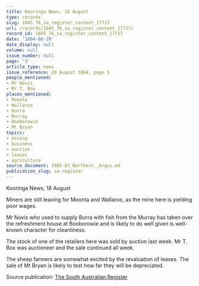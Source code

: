 ```yaml
---
title: Kooringa News, 18 August
type: records
slug: 1845_76_sa_register_content_17717
url: /records/1845_76_sa_register_content_17717/
record_id: 1845_76_sa_register_content_17717
date: '1864-08-20'
date_display: null
volume: null
issue_number: null
page: '3'
article_type: news
issue_reference: 20 August 1864, page 3
people_mentioned:
- Mr Novis
- Mr T. Box
places_mentioned:
- Moonta
- Wallaroo
- Burra
- Murray
- Booborowie
- Mt Bryan
topics:
- mining
- business
- auction
- leases
- agriculture
source_document: 1985-87_Northern__Argus.md
publication_slug: sa-register
---
```


Kooringa News, 18 August

Miners are still leaving for Moonta and Wallaroo, as the mine here is yielding poor wages.

Mr Novis who used to supply Burra with fish from the Murray has taken over the refreshment house at Booborowie and is likely to do well given is well-known character for cleanliness.

The stock of one of the retailers here was sold by auction last week.  Mr T. Box was auctioneer and the sale continued all week.

The sheep farmers are somewhat excited by the revaluation of leases.  The sale of Mt Bryan is likely to test how far they will be depreciated.

Source publication: [The South Australian Register](/publications/sa-register/)
